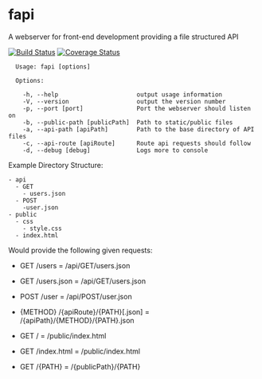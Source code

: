 fapi
====

A webserver for front-end development providing a file structured API

[![Build Status](https://travis-ci.org/webcast-io/fapi.png?branch=master)](https://travis-ci.org/webcast-io/fapi)
[![Coverage Status](https://coveralls.io/repos/webcast-io/fapi/badge.png?branch=master)](https://coveralls.io/r/webcast-io/fapi?branch=master)

```
  Usage: fapi [options]

  Options:

    -h, --help                      output usage information
    -V, --version                   output the version number
    -p, --port [port]               Port the webserver should listen on
    -b, --public-path [publicPath]  Path to static/public files
    -a, --api-path [apiPath]        Path to the base directory of API files
    -c, --api-route [apiRoute]      Route api requests should follow
    -d, --debug [debug]             Logs more to console

```

Example Directory Structure:

    - api
      - GET
        - users.json
      - POST
        -user.json
    - public
      - css
        - style.css
      - index.html

Would provide the following given requests:

* GET /users = /api/GET/users.json
* GET /users.json = /api/GET/users.json
* POST /user = /api/POST/user.json
* {METHOD} /{apiRoute}/{PATH}[.json] = /{apiPath}/{METHOD}/{PATH}.json

* GET / = /public/index.html
* GET /index.html = /public/index.html
* GET /{PATH} = /{publicPath}/{PATH}
